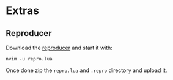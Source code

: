 # Extras

## Reproducer

Download the [reproducer](https://raw.githubusercontent.com/nvim-focus/focus.nvim/master/extras/repro.lua) and start it with:

    nvim -u repro.lua

Once done zip the `repro.lua` and `.repro` directory and upload it.
